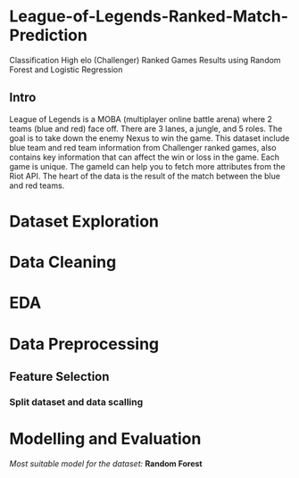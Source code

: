 # League-of-Legends-Ranked-Match-Prediction 
Classification High elo (Challenger) Ranked Games Results using Random Forest and Logistic Regression
## Intro
League of Legends is a MOBA (multiplayer online battle arena) where 2 teams (blue and red) face off. There are 3 lanes, a jungle, and 5 roles. The goal is to take down the enemy Nexus to win the game. This dataset include blue team and red team information from Challenger ranked games, also contains key information that can affect the win or loss in the game. Each game is unique. The gameId can help you to fetch more attributes from the Riot API. The heart of the data is the result of the match between the blue and red teams.

# Dataset Exploration

# Data Cleaning

# EDA

# Data Preprocessing
## Feature Selection
### Split dataset and data scalling

# Modelling and Evaluation
*Most suitable model for the dataset:* **Random Forest**




